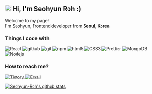 <h2><img src="https://media.giphy.com/media/Wsq20ZI3cqj96k8rKC/giphy.gif" width="20"> Hi, I'm Seohyun Roh :)</h2>

<p></p>
<p>Welcome to my page! </br> I'm Seohyun, Frontend developer from <b>Seoul, Korea</b></p>

<h3>Things I code with</h3>
<p>
  <img alt="React" src="https://img.shields.io/badge/-React-45b8d8?style=flat-square&logo=react&logoColor=white" />
  <img alt="github" src="https://img.shields.io/badge/-Github-2088FF?style=flat-square&logo=github&logoColor=white" />
  <img alt="git" src="https://img.shields.io/badge/-Git-F05032?style=flat-square&logo=git&logoColor=white" />
  <img alt="npm" src="https://img.shields.io/badge/-NPM-CB3837?style=flat-square&logo=npm&logoColor=white" />
  <img alt="html5" src="https://img.shields.io/badge/-HTML5-E34F26?style=flat-square&logo=html5&logoColor=white" />
  <img alt="CSS3" src="https://img.shields.io/badge/-CSS3-2965f1?style=flat-square&logo=css3&logoColor=white" />
  <img alt="Prettier" src="https://img.shields.io/badge/-Prettier-F7B93E?style=flat-square&logo=prettier&logoColor=white" />
  <img alt="MongoDB" src="https://img.shields.io/badge/-MongoDB-13aa52?style=flat-square&logo=mongodb&logoColor=white" />
  <img alt="Nodejs" src="https://img.shields.io/badge/-Nodejs-43853d?style=flat-square&logo=Node.js&logoColor=white" />
</p>

<h3>How to reach me?</h3>
<p>
  <a href="https://doooodle932.tistory.com/" target="_blank">
    <img alt="Tistory" src="https://img.shields.io/badge/-My tech blog-000000?style=flat-square&logo=Undertale&logoColor=white" />
  </a> 
  <a href="mailto:radult951@gmail.com" target="_blank">
    <img alt="Email" src="https://img.shields.io/badge/-Gmail-4285f4?style=flat-square&logo=Gmail&logoColor=white" />
  </a> 
</p>
</ul>

[![Seohyun-Roh's github stats](https://github-readme-stats.vercel.app/api?username=Seohyun-Roh)](https://github.com/anuraghazra/github-readme-stats)


<!--
**Seohyun-Roh/Seohyun-Roh** is a ✨ _special_ ✨ repository because its `README.md` (this file) appears on your GitHub profile.

Here are some ideas to get you started:

- 🔭 I’m currently working on ...
- 🌱 I’m currently learning ...
- 👯 I’m looking to collaborate on ...
- 🤔 I’m looking for help with ...
- 💬 Ask me about ...
- 📫 How to reach me: ...
- 😄 Pronouns: ...
- ⚡ Fun fact: ...
-->
